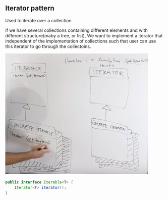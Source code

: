 ## Iterator pattern

Used to iterate over a collection

if we have several collections containing different
elements and with different structure(maby a tree, or list),
We want to implement a iterator that independent of
the implementation of collections such that user can 
use this iterator to go through the collectoins.


![img](Iterator.png)

```java
public interface Iterable<T> {
    Iterator<T> iterator();
}
```

    
    